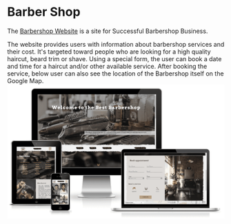 # Barber Shop
The [Barbershop Website](https://flashdrag.github.io/barber-shop) is a site for Successful Barbershop Business.

The website provides users with information about barbershop services and their cost. It's targeted toward people who are looking for a high quality haircut, beard trim or shave. Using a special form, the user can book a date and time for a haircut and/or other available service. After booking the service, below user can also see the location of the Barbershop itself on the Google Map.
![Responsive Mockup](documentation/supp-images/amiresponsive.png)
